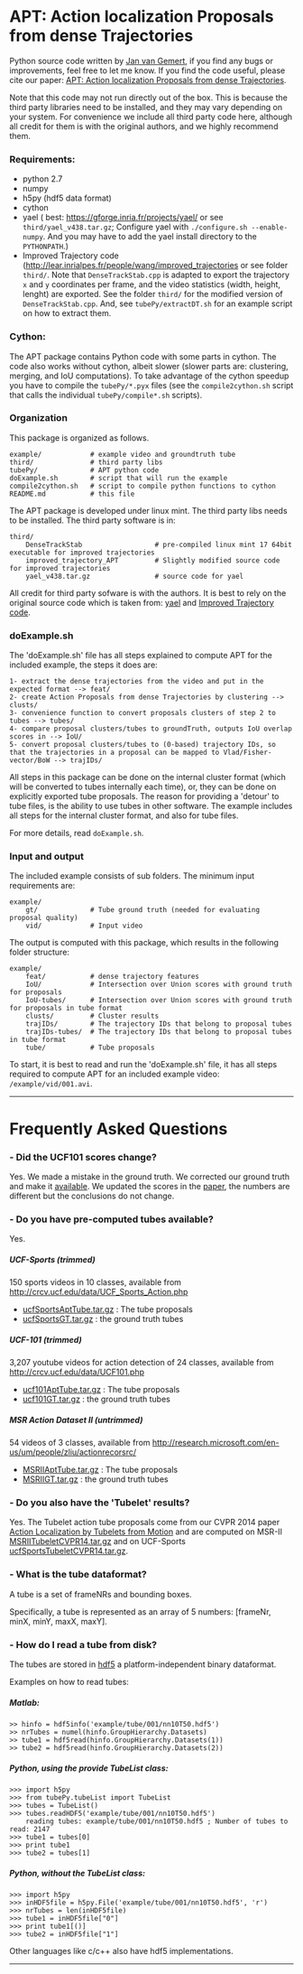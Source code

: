 # APT: Action localization Proposals from dense Trajectories

Python source code written by [Jan van Gemert](http://jvgemert.github.io), if you find any bugs or improvements, feel free to let me know. 
If you find the code useful, please cite our paper: [APT: Action localization Proposals from dense Trajectories](http://jvgemert.github.io/pub/gemertBMVC15APTactionProposals.pdf).

Note that this code may not run directly out of the box.
This is because the third party libraries need to be installed, and they may vary depending on your system. 
For convenience we include all third party code here, although all credit for them is with the original authors, and we highly recommend them.

### Requirements:

 - python 2.7
 - numpy
 - h5py (hdf5 data format)
 - cython
 - yael ( best: https://gforge.inria.fr/projects/yael/ or see `third/yael_v438.tar.gz`; Configure yael with `./configure.sh --enable-numpy`. And you may have to add the yael install directory to the `PYTHONPATH`.)
 - Improved Trajectory code (http://lear.inrialpes.fr/people/wang/improved_trajectories or see folder `third/`. Note that `DenseTrackStab.cpp` is adapted to export the trajectory `x` and `y` coordinates per frame, and the video statistics (width, height, lenght) are exported. See the folder `third/` for the modified version of `DenseTrackStab.cpp`. And, see `tubePy/extractDT.sh` for an example script on how to extract them.

### Cython:
The APT package contains Python code with some parts in cython. The code also works without cython, albeit slower (slower parts are: clustering, merging, and IoU computations). To take advantage of the cython speedup you have to compile the `tubePy/*.pyx` files (see the `compile2cython.sh` script that calls the individual `tubePy/compile*.sh` scripts). 

### Organization

This package is organized as follows.

    example/            # example video and groundtruth tube
    third/              # third party libs 
    tubePy/             # APT python code
    doExample.sh        # script that will run the example
    compile2cython.sh   # script to compile python functions to cython
    README.md           # this file

The APT package is developed under linux mint.
The third party libs needs to be installed. The third party software is in:

    third/
        DenseTrackStab                  # pre-compiled linux mint 17 64bit executable for improved trajectories
        improved_trajectory_APT         # Slightly modified source code for improved trajectories
        yael_v438.tar.gz                # source code for yael

All credit for third party sofware is with the authors.
It is best to rely on the original source code which is taken from:
 [yael](https://gforge.inria.fr/projects/yael/) and [Improved Trajectory code](http://lear.inrialpes.fr/people/wang/improved_trajectories).

### doExample.sh

The 'doExample.sh' file has all steps explained to compute APT for the included example, the steps it does are:

    1- extract the dense trajectories from the video and put in the expected format --> feat/
    2- create Action Proposals from dense Trajectories by clustering --> clusts/
    3- convenience function to convert proposals clusters of step 2 to tubes --> tubes/
    4- compare proposal clusters/tubes to groundTruth, outputs IoU overlap scores in --> IoU/
    5- convert proposal clusters/tubes to (0-based) trajectory IDs, so that the trajectories in a proposal can be mapped to Vlad/Fisher-vector/BoW --> trajIDs/ 

All steps in this package can be done on the internal cluster format (which will be converted to tubes internally each time), or, they can be done on explicitly exported tube proposals.
The reason for providing a 'detour' to tube files, is the ability to use tubes in other software.
The example includes all steps for the internal cluster format, and also for tube files.

For more details, read `doExample.sh`.

### Input and output

The included example consists of sub folders. The minimum input requirements are:

    example/
        gt/             # Tube ground truth (needed for evaluating proposal quality)
        vid/            # Input video

The output is computed with this package, which results in the following folder structure:

    example/
        feat/           # dense trajectory features 
        IoU/            # Intersection over Union scores with ground truth for proposals 
        IoU-tubes/      # Intersection over Union scores with ground truth for proposals in tube format
        clusts/         # Cluster results
        trajIDs/        # The trajectory IDs that belong to proposal tubes
        trajIDs-tubes/  # The trajectory IDs that belong to proposal tubes in tube format
        tube/           # Tube proposals


To start, it is best to read and run the 'doExample.sh' file, it has all steps required to compute APT for an included example video: `/example/vid/001.avi`.

---

# Frequently Asked Questions


### - Did the UCF101 scores change?

Yes. We made a mistake in the ground truth. We corrected our ground truth and make it [available](http://isis-data.science.uva.nl/jvgemert/apt/ucf101GT.tar.gz). We updated the scores in the [paper](http://jvgemert.github.io/pub/gemertBMVC15APTactionProposals.pdf), the numbers are different but the conclusions do not change. 


### - Do you have pre-computed tubes available?

Yes.
##### UCF-Sports (trimmed)
150 sports videos in 10 classes, available from http://crcv.ucf.edu/data/UCF_Sports_Action.php

- [ucfSportsAptTube.tar.gz](http://isis-data.science.uva.nl/jvgemert/apt/ucfSportsAptTube.tar.gz) : 
The tube proposals
- [ucfSportsGT.tar.gz](http://isis-data.science.uva.nl/jvgemert/apt/ucfSportsGT.tar.gz) : the ground truth tubes

##### UCF-101 (trimmed)
3,207 youtube videos for action detection of 24 classes, available from http://crcv.ucf.edu/data/UCF101.php

- [ucf101AptTube.tar.gz](http://isis-data.science.uva.nl/jvgemert/apt/ucf101AptTube.tar.gz) : 
The tube proposals
- [ucf101GT.tar.gz](http://isis-data.science.uva.nl/jvgemert/apt/ucf101GT.tar.gz) : the ground truth tubes


##### MSR Action Dataset II (untrimmed)
54 videos of 3 classes, available from http://research.microsoft.com/en-us/um/people/zliu/actionrecorsrc/

- [MSRIIAptTube.tar.gz](http://isis-data.science.uva.nl/jvgemert/apt/MSRIIAptTube.tar.gz) : 
The tube proposals
- [MSRIIGT.tar.gz](http://isis-data.science.uva.nl/jvgemert/apt/MSRIIGT.tar.gz) : the ground truth tubes


### - Do you also have the 'Tubelet' results?

Yes. The Tubelet action tube proposals come from our CVPR 2014 paper [Action Localization by Tubelets from Motion](http://jvgemert.github.io/pub/jain-tubelets-cvpr2014.pdf) and are computed on MSR-II [MSRIITubeletCVPR14.tar.gz](http://isis-data.science.uva.nl/jvgemert/apt/MSRIITubeletCVPR14.tar.gz) and on UCF-Sports [ucfSportsTubeletCVPR14.tar.gz](http://isis-data.science.uva.nl/jvgemert/apt/ucfSportsTubeletCVPR14.tar.gz).

### - What is the tube dataformat?
A tube is a set of frameNRs and  bounding boxes.

Specifically, a tube is represented as an array of 5 numbers: [frameNr, minX, minY, maxX, maxY].


### - How do I read a tube from disk?

The tubes are stored in [hdf5](https://www.hdfgroup.org/HDF5/) a platform-independent binary dataformat.

Examples on how to read tubes:

##### Matlab:
```
>> hinfo = hdf5info('example/tube/001/nn10T50.hdf5')
>> nrTubes = numel(hinfo.GroupHierarchy.Datasets)
>> tube1 = hdf5read(hinfo.GroupHierarchy.Datasets(1))
>> tube2 = hdf5read(hinfo.GroupHierarchy.Datasets(2))
```

##### Python, using the provide TubeList class:
```
>>> import h5py
>>> from tubePy.tubeList import TubeList
>>> tubes = TubeList()
>>> tubes.readHDF5('example/tube/001/nn10T50.hdf5')
	reading tubes: example/tube/001/nn10T50.hdf5 ; Number of tubes to read: 2147
>>> tube1 = tubes[0]
>>> print tube1
>>> tube2 = tubes[1]
```

##### Python, without the TubeList class:
```
>>> import h5py
>>> inHDF5file = h5py.File('example/tube/001/nn10T50.hdf5', 'r')
>>> nrTubes = len(inHDF5file)
>>> tube1 = inHDF5file["0"]
>>> print tube1[()]
>>> tube2 = inHDF5file["1"]
```

Other languages like c/c++ also have hdf5 implementations.



---
